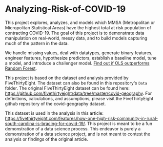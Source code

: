 # Analyzing-Risk-of-COVID-19

This project explores, analyzes, and models which MMSA (Metropolitan or Micropolitan Statistical Areas) have the highest total at risk population of contracting COVID-19. The goal of this project is to demonstrate data manipulation on real-world, messy data, and to build models capturing much of the pattern in the data. 

We handle missing values, deal with datatypes, generate binary features, engineer features, hypothesize predictors, establish a baseline model, tune a model, and introduce a challenger model. [Find out if OLS outperforms Random Forest](https://github.com/Michael-Jarmola/Analyzing-Risk-of-COVID-19/blob/master/Analyzing%20Risk%20of%20COVID-19.ipynb). 

This project is based on the dataset and analysis provided by FiveThirtyEight. The dataset can also be found in this repository's `Data` folder. The original FiveThirtyEight dataset can be found here: https://github.com/fivethirtyeight/data/tree/master/covid-geography. For definitions, calculations, and assumptions, please visit the FiveThirtyEight github repository of the covid-geography dataset. 

This dataset is used in the analysis in this article: https://fivethirtyeight.com/features/how-one-high-risk-community-in-rural-south-carolina-is-bracing-for-covid-19/. This project is meant to be a fun demonstration of a data science process. This endeavor is purely a demonstration of a data science project, and is not meant to contest the analysis or findings of the original article.
